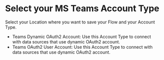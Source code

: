 # Select your MS Teams Account Type

Select your Location where you want to save your Flow and your Account Type.&#x20;

* Teams Dynamic OAuth2 Account: Use this Account Type to connect with data sources that use dynamic OAuth2 account.
* Teams OAuth2 User Account: Use this Account Type to connect with data sources that use dynamic OAuth2 account.

